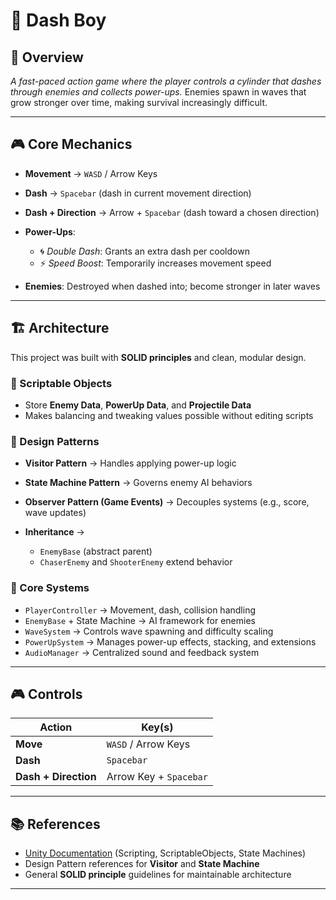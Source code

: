 # 🚀 Dash Boy

## 📖 Overview

*A fast-paced action game where the player controls a cylinder that dashes through enemies and collects power-ups.*
Enemies spawn in waves that grow stronger over time, making survival increasingly difficult.

---

## 🎮 Core Mechanics

* **Movement** → `WASD` / Arrow Keys
* **Dash** → `Spacebar` (dash in current movement direction)
* **Dash + Direction** → Arrow + `Spacebar` (dash toward a chosen direction)
* **Power-Ups**:

  * 🌀 *Double Dash*: Grants an extra dash per cooldown
  * ⚡ *Speed Boost*: Temporarily increases movement speed
* **Enemies**: Destroyed when dashed into; become stronger in later waves

---

## 🏗️ Architecture

This project was built with **SOLID principles** and clean, modular design.

### 🔹 Scriptable Objects

* Store **Enemy Data**, **PowerUp Data**, and **Projectile Data**
* Makes balancing and tweaking values possible without editing scripts

### 🔹 Design Patterns

* **Visitor Pattern** → Handles applying power-up logic
* **State Machine Pattern** → Governs enemy AI behaviors
* **Observer Pattern (Game Events)** → Decouples systems (e.g., score, wave updates)
* **Inheritance** →

  * `EnemyBase` (abstract parent)
  * `ChaserEnemy` and `ShooterEnemy` extend behavior

### 🔹 Core Systems

* `PlayerController` → Movement, dash, collision handling
* `EnemyBase` + State Machine → AI framework for enemies
* `WaveSystem` → Controls wave spawning and difficulty scaling
* `PowerUpSystem` → Manages power-up effects, stacking, and extensions
* `AudioManager` → Centralized sound and feedback system

---

## 🎮 Controls

| Action               | Key(s)                 |
| -------------------- | ---------------------- |
| **Move**             | `WASD` / Arrow Keys    |
| **Dash**             | `Spacebar`             |
| **Dash + Direction** | Arrow Key + `Spacebar` |

---

## 📚 References

* [Unity Documentation](https://docs.unity3d.com/) (Scripting, ScriptableObjects, State Machines)
* Design Pattern references for **Visitor** and **State Machine**
* General **SOLID principle** guidelines for maintainable architecture

---
